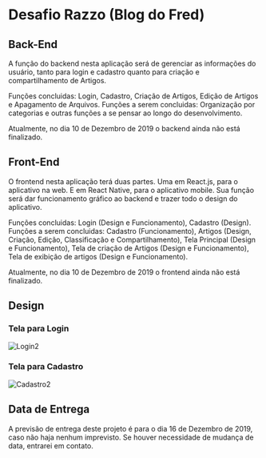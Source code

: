 # Desafio Razzo (Blog do Fred)

## Back-End

A função do backend nesta aplicação será de gerenciar as informações do usuário, tanto para login e cadastro quanto para criação e compartilhamento de Artigos.

Funções concluidas: Login, Cadastro, Criação de Artigos, Edição de Artigos e Apagamento de Arquivos.
Funções a serem concluidas: Organização por categorias e outras funções a se pensar ao longo do desenvolvimento.

Atualmente, no dia 10 de Dezembro de 2019 o backend ainda não está finalizado.

## Front-End

O frontend nesta aplicação terá duas partes. Uma em React.js, para o aplicativo na web. E em React Native, para o aplicativo mobile. Sua função será dar funcionamento gráfico ao backend e trazer todo o design do aplicativo.

Funções concluidas: Login (Design e Funcionamento), Cadastro (Design).
Funções a serem concluidas: Cadastro (Funcionamento), Artigos (Design, Criação, Edição, Classificação e Compartilhamento), Tela Principal (Design e Funcionamento), Tela de criação de Artigos (Design e Funcionamento), Tela de exibição de artigos (Design e Funcionamento).

Atualmente, no dia 10 de Dezembro de 2019 o frontend ainda não está finalizado.

## Design

### Tela para Login
![Login2](https://user-images.githubusercontent.com/48268521/70559988-7ca4a300-1b66-11ea-8d49-8f4c9fd6c786.png)

### Tela para Cadastro
![Cadastro2](https://user-images.githubusercontent.com/48268521/70560031-9c3bcb80-1b66-11ea-9cf1-8ff9d575270d.png)


## Data de Entrega

A previsão de entrega deste projeto é para o dia 16 de Dezembro de 2019, caso não haja nenhum imprevisto. Se houver necessidade de mudança de data, entrarei em contato.
